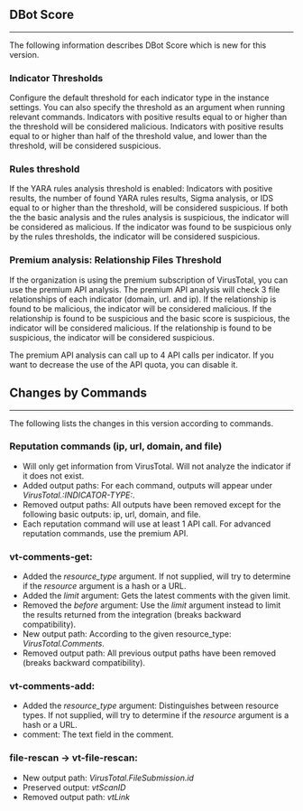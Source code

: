 ## DBot Score
---

The following information describes DBot Score which is new for this version.

### Indicator Thresholds
Configure the default threshold for each indicator type in the instance settings.
You can also specify the threshold as an argument when running relevant commands.
Indicators with positive results equal to or higher than the threshold will be considered malicious.
Indicators with positive results equal to or higher than half of the threshold value, and lower than the threshold, will be considered suspicious.

### Rules threshold
If the YARA rules analysis threshold is enabled:
Indicators with positive results, the number of found YARA rules results, Sigma analysis, or IDS equal to or higher than the threshold, will be considered suspicious.
If both the the basic analysis and the rules analysis is suspicious, the indicator will be considered as malicious.
If the indicator was found to be suspicious only by the rules thresholds, the indicator will be considered suspicious.


### Premium analysis: Relationship Files Threshold
If the organization is using the premium subscription of VirusTotal, you can use the premium API analysis.
The premium API analysis will check 3 file relationships of each indicator (domain, url. and ip).
If the relationship is found to be malicious, the indicator will be considered malicious.
If the relationship is found to be suspicious and the basic score is suspicious, the indicator will be considered malicious.
If the relationship is found to be suspicious, the indicator will be considered suspicious.

The premium API analysis can call up to 4 API calls per indicator. If you want to decrease the use of the API quota, you can disable it.


## Changes by Commands
---
The following lists the changes in this version according to commands.

### Reputation commands (ip, url, domain, and file)
- Will only get information from VirusTotal. Will not analyze the indicator if it does
not exist.
- Added output paths: For each command, outputs will appear under *VirusTotal.:INDICATOR-TYPE:*.
- Removed output paths: All outputs have been removed except for the following basic outputs: ip, url, domain, and file.
- Each reputation command will use at least 1 API call. For advanced reputation commands, use the premium API.

### vt-comments-get:
- Added the *resource_type* argument. If not supplied, will try to determine if the *resource* argument is a hash or a URL.
- Added the *limit* argument: Gets the latest comments with the given limit.
- Removed the *before* argument: Use the *limit* argument instead to limit the results returned from the integration (breaks backward compatibility).
- New output path: According to the given resource_type: *VirusTotal.Comments*.
- Removed output path: All previous output paths have been removed (breaks backward compatibility).

### vt-comments-add:
- Added the *resource_type* argument:  Distinguishes between resource types. If not supplied, will try to determine if the *resource* argument is a hash or a URL.
- comment: The text field in the comment.

### file-rescan -> vt-file-rescan:
- New output path: *VirusTotal.FileSubmission.id*
- Preserved output: *vtScanID*
- Removed output path: *vtLink*
